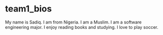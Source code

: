 # team1_bios

My name is Sadiq. I am from Nigeria. I am a Muslim. I am a software engineering major. I enjoy reading books and studying. I love to play soccer. 
